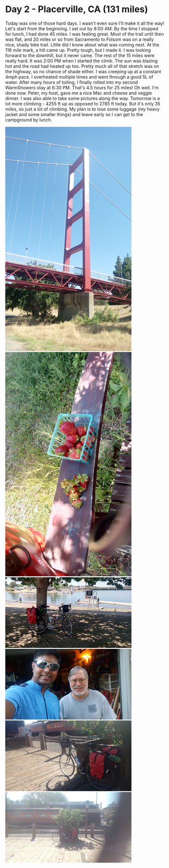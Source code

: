  
# Day 2 - Placerville, CA (131 miles)

Today was one of those hard days. I wasn't even sure I'll make it all the way! 
Let's start from the beginning. I set out by 8:00 AM. By the time I stopped for lunch, I had done 45 miles. I was feeling great. Most of the trail until then was flat, and 20 miles or so from Sacramento to Folsom was on a really nice, shady bike trail. Little did I know about what was coming next. At the 116 mile mark, a hill came up. Pretty tough, but I made it. I was looking forward to the downhill, but it never came. The rest of the 15 miles were really hard. It was 2:00 PM when I started the climb. The sun was blazing hot and the road had heated up too. Pretty much all of that stretch was on the highway, so no chance of shade either. I was creeping up at a constant 4mph pace. I overheated multiple times and went through a good 5L of water. After many hours of toiling, I finally rolled into my second WarmShowers stay at 6:30 PM. That's 4.5 hours for 25 miles! Oh well. I'm done now. Peter, my host, gave me a nice Mac and cheese and veggie dinner. I was also able to take some pictures along the way. Tomorrow is a lot more climbing - 4255 ft up as opposed to 2785 ft today. But it's only 35 miles, so just a lot of climbing. My plan is to lose some luggage (my heavy jacket and some smaller things) and leave early so I can get to the campground by lunch.

![](/images/transam/placerville1.jpg "")
![](/images/transam/placerville2.jpg "")
![](/images/transam/placerville3.jpg "")
![](/images/transam/placerville4.jpg "")
![](/images/transam/placerville5.jpg "")
![](/images/transam/placerville6.jpg "")
